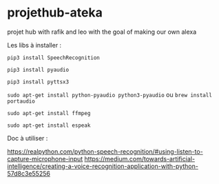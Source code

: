 # projethub-ateka
projet hub with rafik and leo with the goal of making our own alexa

Les libs à installer :

```pip3 install SpeechRecognition```

```pip3 install pyaudio```

```pip3 install pyttsx3```

```sudo apt-get install python-pyaudio python3-pyaudio``` ou ```brew install portaudio```

```sudo apt-get install ffmpeg```

```sudo apt-get install espeak```


Doc à utiliser :

https://realpython.com/python-speech-recognition/#using-listen-to-capture-microphone-input
https://medium.com/towards-artificial-intelligence/creating-a-voice-recognition-application-with-python-57d8c3e55256
